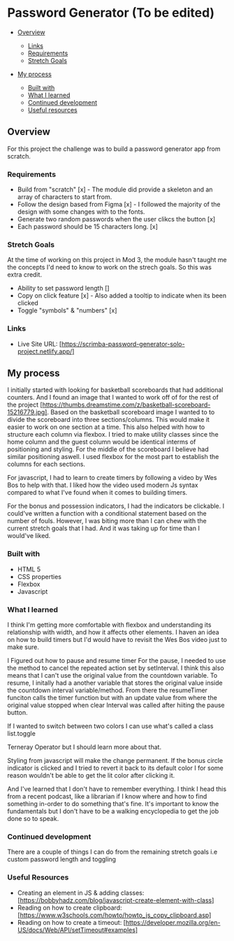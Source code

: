 # Password Generator (To be edited)

- [Overview](#overview)

  - [Links](#links)
  - [Requirements](#requirements)
  - [Stretch Goals](#stretch-goals)

- [My process](#my-process)
  - [Built with](#built-with)
  - [What I learned](#what-i-learned)
  - [Continued development](#continued-development)
  - [Useful resources](#useful-resources)

## Overview

For this project the challenge was to build a password generator app from scratch.

### Requirements

- Build from "scratch" [x] - The module did provide a skeleton and an array of characters to start from.
- Follow the design based from Figma [x] - I followed the majority of the design with some changes with to the fonts.
- Generate two random passwords when the user clikcs the button [x]
- Each password should be 15 characters long. [x]

### Stretch Goals

At the time of working on this project in Mod 3, the module hasn't taught me the concepts I'd need to know to work on the strech goals. So this was extra credit.

- Ability to set password length []
- Copy on click feature [x] - Also added a tooltip to indicate when its been clicked
- Toggle "symbols" & "numbers" [x]

### Links

- Live Site URL: [https://scrimba-password-generator-solo-project.netlify.app/]

## My process

I initially started with looking for basketball scoreboards that had additional counters. And I found an image that I wanted to work off of for the rest of the project [https://thumbs.dreamstime.com/z/basketball-scoreboard-15216779.jpg]. Based on the basketball scoreboard image I wanted to to divide the scoreboard into three sections/columns. This would make it easier to work on one section at a time. This also helped with how to structure each column via flexbox. I tried to make utility classes since the home column and the guest column would be identical interms of positioning and styling. For the middle of the scoreboard I believe had similar positioning aswell. I used flexbox for the most part to establish the columns for each sections.

For javascript, I had to learn to create timers by following a video by Wes Bos to help with that. I liked how the video used modern Js syntax compared to what I've found when it comes to building timers.

For the bonus and possession indicators, I had the indicators be clickable. I could've written a function with a conditional statement based on the number of fouls. However, I was biting more than I can chew with the current stretch goals that I had. And it was taking up for time than I would've liked.

### Built with

- HTML 5
- CSS properties
- Flexbox
- Javascript

### What I learned

I think I'm getting more comfortable with flexbox and understanding its relationship with width, and how it affects other elements.
I haven an idea on how to build timers but I'd would have to revisit the Wes Bos video just to make sure.

I Figured out how to pause and resume timer
For the pause, I needed to use the method to cancel the repeated action set by setInterval.
I think this also means that I can't use the original value from the countdown variable.
To resume, I initally had a another variable that stores the original value inside the countdown interval variable/method.
From there the resumeTimer funciton calls the timer function but with an update value from where
the original value stopped when clear Interval was called after hiiting the pause button.

If I wanted to switch between two colors I can use what's called a class list.toggle

Terneray Operator but I should learn more about that.

Styling from javascript will make the change permanent. If the bonus circle indicator is clicked and I tried to revert it back to its default color
I for some reason wouldn't be able to get the lit color after clicking it.

And I've learned that I don't have to remember everything. I think I head this from a recent podcast, like a librarian if I know where and how to find something in-order to do something that's fine. It's important to know the fundamentals but I don't have to be a walking encyclopedia to get the job done so to speak.

### Continued development

There are a couple of things I can do from the remaining stretch goals i.e custom password length and toggling

### Useful Resources

- Creating an element in JS & adding classes: [https://bobbyhadz.com/blog/javascript-create-element-with-class]
- Reading on how to create clipboard: [https://www.w3schools.com/howto/howto_js_copy_clipboard.asp]
- Reading on how to create a timeout: [https://developer.mozilla.org/en-US/docs/Web/API/setTimeout#examples]
